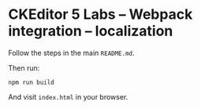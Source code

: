 CKEditor 5 Labs – Webpack integration – localization
====================================================

Follow the steps in the main `README.md`.

Then run:

```
npm run build
```

And visit `index.html` in your browser.
